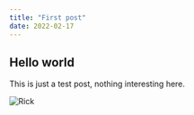 ```yaml
---
title: "First post"
date: 2022-02-17
---
```


## Hello world

This is just a test post, nothing interesting here.

![Rick](https://i.caramelfur.dev/i/5d915f5e-3a56-48d5-9dbf-54bd63f149d4.webp "A man dancing")
